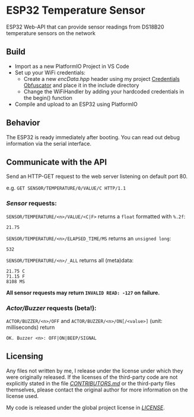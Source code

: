# ESP32 Temperature Sensor
ESP32 Web-API that can provide sensor readings from DS18B20 temperature sensors on the network


## Build

- Import as a new PlatformIO Project in VS Code
- Set up your WiFi credentials:
  - Create a new *encData.hpp* header using my project [Credentials Obfuscator](https://github.com/execvpe/credentials-obfuscator) and place it in the include directory
  - Change the WiFiHandler by adding your hardcoded credentials in the begin() function
- Compile and upload to an ESP32 using PlatformIO

## Behavior

The ESP32 is ready immediately after booting. You can read out debug information via the serial interface.

## Communicate with the API

Send an HTTP-GET request to the web server listening on default port 80.

e.g. ```GET SENSOR/TEMPERATURE/0/VALUE/C HTTP/1.1```

### *Sensor* requests:

```SENSOR/TEMPERATURE/<n>/VALUE/<C|F>``` returns a ```float``` formatted with ```%.2f```:
```
21.75
```

```SENSOR/TEMPERATURE/<n>/ELAPSED_TIME/MS``` returns an ```unsigned long```:
```
532
```

```SENSOR/TEMPERATURE/<n>/_ALL``` returns all (meta)data:
```
21.75 C
71.15 F
8108 MS
```

**All sensor requests may return ```INVALID READ: -127``` on failure.**

### *Actor/Buzzer* requests (beta!):


```ACTOR/BUZZER/<n>/OFF``` and ```ACTOR/BUZZER/<n>/ON[/<value>]``` (unit: milliseconds) return
```
OK. Buzzer <n>: OFF|ON|BEEP/SIGNAL
```

## Licensing

Any files not written by me, I release under the license under which they were originally released. If the licenses of the third-party code are not explicitly stated in the file *[CONTRIBUTORS.md](CONTRIBUTORS.md)* or the third-party files themselves, please contact the original author for more information on the license used.

My code is released under the global project license in *[LICENSE](LICENSE)*.
